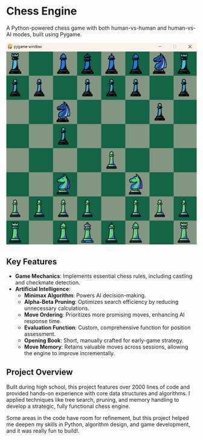 # Chess Engine

A Python-powered chess game with both human-vs-human and human-vs-AI modes, built using Pygame.

![Screenshot](chess.png)

## Key Features
- **Game Mechanics**: Implements essential chess rules, including castling and checkmate detection.
- **Artificial Intelligence**:
    - **Minimax Algorithm**: Powers AI decision-making.
    - **Alpha-Beta Pruning**: Optimizes search efficiency by reducing unnecessary calculations.
    - **Move Ordering**: Prioritizes more promising moves, enhancing AI response time.
    - **Evaluation Function**: Custom, comprehensive function for position assessment.
    - **Opening Book**: Short, manually crafted for early-game strategy.
    - **Move Memory**: Retains valuable moves across sessions, allowing the engine to improve incrementally.

## Project Overview
Built during high school, this project features over 2000 lines of code and provided hands-on experience with core data structures and algorithms. I applied techniques like tree search, pruning, and memory handling to develop a strategic, fully functional chess engine.

Some areas in the code have room for refinement, but this project helped me deepen my skills in Python, algorithm design, and game development, and it was really fun to build!.
